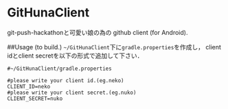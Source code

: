 GitHunaClient
====
git-push-hackathonと可愛い娘の為の github client (for Android).

##Usage (to build.)
`~/GitHunaClient`下に`gradle.properties`を作成し，
client idとclient secretを以下の形式で追加して下さい．

```
#~/GitHunaClient/gradle.properties
 
#please write your client id.(eg.neko)
CLIENT_ID=neko
#please write your client secret.(eg.nuko)
CLIENT_SECRET=nuko
```